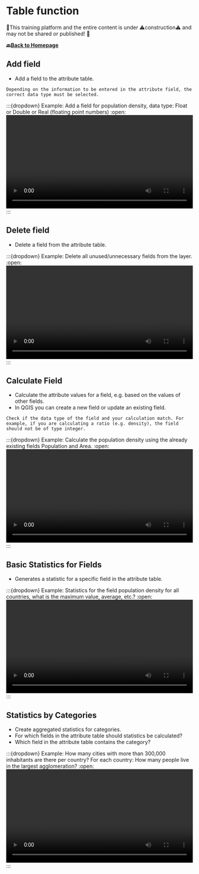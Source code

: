 # Table function
🚧This training platform and the entire content is under ⚠️construction⚠️ and may not be shared or published! 🚧

__🔙[Back to Homepage](/content/intro.md)__

## Add field

- Add a field to the attribute table.

```{Attention}
Depending on the information to be entered in the attribute field, the correct data type must be selected.
```

:::{dropdown} Example: Add a field for population density, data type: Float or Double or Real (floating point numbers)
:open:
<video width="100%" controls src="https://github.com/GIScience/gis-training-resource-center/raw/main/fig/en_qgis_add_field_wiki.mp4"></video>
:::

## Delete field

- Delete a field from the attribute table.

:::{dropdown} Example: Delete all unused/unnecessary fields from the layer.
:open:
<video width="100%" controls src="https://github.com/GIScience/gis-training-resource-center/raw/main/fig/en_qgis_delete_field_wiki.mp4"></video>
:::

## Calculate Field

- Calculate the attribute values for a field, e.g. based on the values of other fields.
- In QGIS you can create a new field or update an existing field.

```{Attention}
Check if the data type of the field and your calculation match. For example, if you are calculating a ratio (e.g. density), the field should not be of type integer.
```

:::{dropdown} Example: Calculate the population density using the already existing fields Population and Area.
:open:
<video width="100%" controls src="https://github.com/GIScience/gis-training-resource-center/raw/main/fig/en_qgis_calculate_field_wiki.mp4"></video>
:::

## Basic Statistics for Fields

- Generates a statistic for a specific field in the attribute table.

:::{dropdown} Example: Statistics for the field population density for all countries, what is the maximum value, average, etc.?
:open:
<video width="100%" controls src="https://github.com/GIScience/gis-training-resource-center/raw/main/fig/en_qgis_field_stats_wiki.mp4"></video>
:::

## Statistics by Categories

- Create aggregated statistics for categories.
- For which fields in the attribute table should statistics be calculated?
- Which field in the attribute table contains the category?

:::{dropdown} Example: How many cities with more than 300,000 inhabitants are there per country? For each country: How many people live in the largest agglomeration?
:open:
<video width="100%" controls src="https://github.com/GIScience/gis-training-resource-center/raw/main/fig/en_qgis_stats_by_category_wiki.mp4"></video>
:::